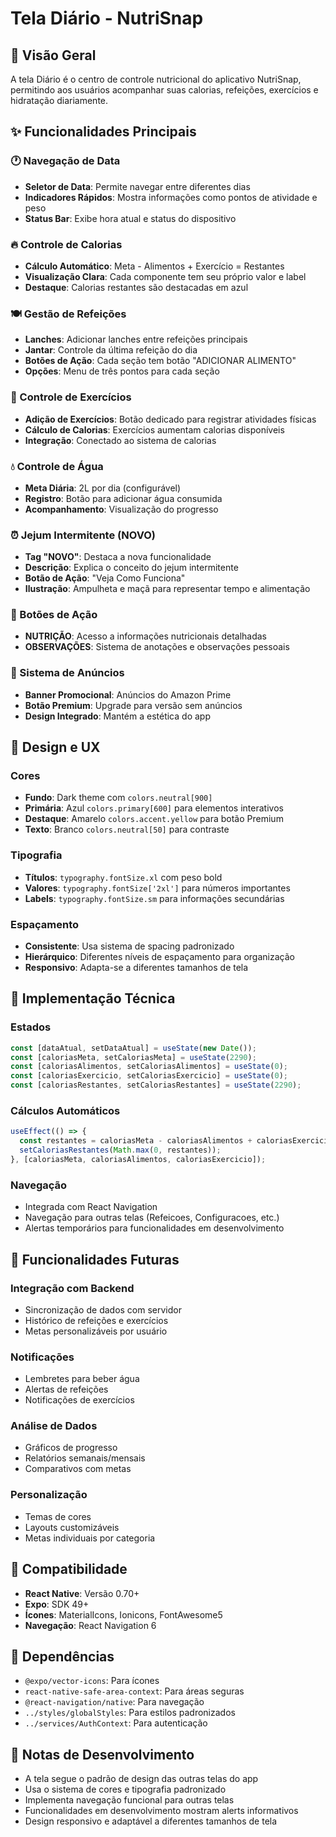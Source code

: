 # Tela Diário - NutriSnap

## 📱 Visão Geral

A tela Diário é o centro de controle nutricional do aplicativo NutriSnap, permitindo aos usuários acompanhar suas calorias, refeições, exercícios e hidratação diariamente.

## ✨ Funcionalidades Principais

### 🕐 Navegação de Data
- **Seletor de Data**: Permite navegar entre diferentes dias
- **Indicadores Rápidos**: Mostra informações como pontos de atividade e peso
- **Status Bar**: Exibe hora atual e status do dispositivo

### 🔥 Controle de Calorias
- **Cálculo Automático**: Meta - Alimentos + Exercício = Restantes
- **Visualização Clara**: Cada componente tem seu próprio valor e label
- **Destaque**: Calorias restantes são destacadas em azul

### 🍽️ Gestão de Refeições
- **Lanches**: Adicionar lanches entre refeições principais
- **Jantar**: Controle da última refeição do dia
- **Botões de Ação**: Cada seção tem botão "ADICIONAR ALIMENTO"
- **Opções**: Menu de três pontos para cada seção

### 💪 Controle de Exercícios
- **Adição de Exercícios**: Botão dedicado para registrar atividades físicas
- **Cálculo de Calorias**: Exercícios aumentam calorias disponíveis
- **Integração**: Conectado ao sistema de calorias

### 💧 Controle de Água
- **Meta Diária**: 2L por dia (configurável)
- **Registro**: Botão para adicionar água consumida
- **Acompanhamento**: Visualização do progresso

### ⏰ Jejum Intermitente (NOVO)
- **Tag "NOVO"**: Destaca a nova funcionalidade
- **Descrição**: Explica o conceito do jejum intermitente
- **Botão de Ação**: "Veja Como Funciona"
- **Ilustração**: Ampulheta e maçã para representar tempo e alimentação

### 🎯 Botões de Ação
- **NUTRIÇÃO**: Acesso a informações nutricionais detalhadas
- **OBSERVAÇÕES**: Sistema de anotações e observações pessoais

### 📢 Sistema de Anúncios
- **Banner Promocional**: Anúncios do Amazon Prime
- **Botão Premium**: Upgrade para versão sem anúncios
- **Design Integrado**: Mantém a estética do app

## 🎨 Design e UX

### Cores
- **Fundo**: Dark theme com `colors.neutral[900]`
- **Primária**: Azul `colors.primary[600]` para elementos interativos
- **Destaque**: Amarelo `colors.accent.yellow` para botão Premium
- **Texto**: Branco `colors.neutral[50]` para contraste

### Tipografia
- **Títulos**: `typography.fontSize.xl` com peso bold
- **Valores**: `typography.fontSize['2xl']` para números importantes
- **Labels**: `typography.fontSize.sm` para informações secundárias

### Espaçamento
- **Consistente**: Usa sistema de spacing padronizado
- **Hierárquico**: Diferentes níveis de espaçamento para organização
- **Responsivo**: Adapta-se a diferentes tamanhos de tela

## 🔧 Implementação Técnica

### Estados
```javascript
const [dataAtual, setDataAtual] = useState(new Date());
const [caloriasMeta, setCaloriasMeta] = useState(2290);
const [caloriasAlimentos, setCaloriasAlimentos] = useState(0);
const [caloriasExercicio, setCaloriasExercicio] = useState(0);
const [caloriasRestantes, setCaloriasRestantes] = useState(2290);
```

### Cálculos Automáticos
```javascript
useEffect(() => {
  const restantes = caloriasMeta - caloriasAlimentos + caloriasExercicio;
  setCaloriasRestantes(Math.max(0, restantes));
}, [caloriasMeta, caloriasAlimentos, caloriasExercicio]);
```

### Navegação
- Integrada com React Navigation
- Navegação para outras telas (Refeicoes, Configuracoes, etc.)
- Alertas temporários para funcionalidades em desenvolvimento

## 🚀 Funcionalidades Futuras

### Integração com Backend
- Sincronização de dados com servidor
- Histórico de refeições e exercícios
- Metas personalizáveis por usuário

### Notificações
- Lembretes para beber água
- Alertas de refeições
- Notificações de exercícios

### Análise de Dados
- Gráficos de progresso
- Relatórios semanais/mensais
- Comparativos com metas

### Personalização
- Temas de cores
- Layouts customizáveis
- Metas individuais por categoria

## 📱 Compatibilidade

- **React Native**: Versão 0.70+
- **Expo**: SDK 49+
- **Ícones**: MaterialIcons, Ionicons, FontAwesome5
- **Navegação**: React Navigation 6

## 🔗 Dependências

- `@expo/vector-icons`: Para ícones
- `react-native-safe-area-context`: Para áreas seguras
- `@react-navigation/native`: Para navegação
- `../styles/globalStyles`: Para estilos padronizados
- `../services/AuthContext`: Para autenticação

## 📝 Notas de Desenvolvimento

- A tela segue o padrão de design das outras telas do app
- Usa o sistema de cores e tipografia padronizado
- Implementa navegação funcional para outras telas
- Funcionalidades em desenvolvimento mostram alerts informativos
- Design responsivo e adaptável a diferentes tamanhos de tela
